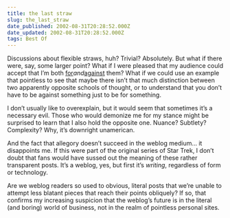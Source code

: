 ```yaml
---
title: the last straw
slug: the_last_straw
date_published: 2002-08-31T20:28:52.000Z
date_updated: 2002-08-31T20:28:52.000Z
tags: Best Of
---
```


Discussions about flexible straws, huh? Trivial? Absolutely. But what if there were, say, some larger point? What if I were pleased that my audience could accept that I’m both [for](http://www.dashes.com/anil/2002/08/straight-straws.html)*and*[against](http://www.dashes.com/anil/2002/08/bendy-straws.html) them? What if we could use an example that pointless to see that maybe there isn’t that much distinction between two apparently opposite schools of thought, or to understand that you don’t have to be against something just to be for something.

I don’t usually like to overexplain, but it would seem that sometimes it’s a necessary evil. Those who would demonize me for my stance might be surprised to learn that I also hold the opposite one. Nuance? Subtlety? Complexity? Why, it’s downright unamerican.

And the fact that allegory doesn’t succeed in the weblog medium… it disappoints me. If this were part of the original series of Star Trek, I don’t doubt that fans would have sussed out the meaning of these rather transparent posts. It’s a weblog, yes, but first it’s *writing*, regardless of form or technology.

Are we weblog readers so used to obvious, literal posts that we’re unable to attempt less blatant pieces that reach their points obliquely? If so, that confirms my increasing suspicion that the weblog’s future is in the literal (and boring) world of business, not in the realm of pointless personal sites.
